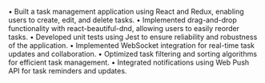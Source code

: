 • Built a task management application using React and Redux, enabling users to create, edit, and delete tasks.
• Implemented drag-and-drop functionality with react-beautiful-dnd, allowing users to easily reorder tasks.
• Developed unit tests using Jest to ensure reliability and robustness of the application.
• Implemented WebSocket integration for real-time task updates and collaboration.
• Optimized task filtering and sorting algorithms for efficient task management.
• Integrated notifications using Web Push API for task reminders and updates.
